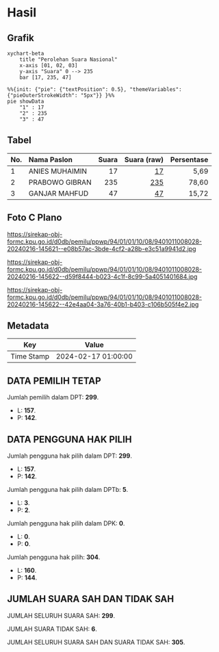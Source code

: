 # Hasil

## Grafik

```mermaid
xychart-beta
    title "Perolehan Suara Nasional"
    x-axis [01, 02, 03]
    y-axis "Suara" 0 --> 235
    bar [17, 235, 47]
```

```mermaid
%%{init: {"pie": {"textPosition": 0.5}, "themeVariables": {"pieOuterStrokeWidth": "5px"}} }%%
pie showData
    "1" : 17
    "2" : 235
    "3" : 47
```

## Tabel

| No. | Nama Paslon    | Suara | Suara (raw) | Persentase |
|:--- |:-------------- | -----:| -----------:| ----------:|
| 1   | ANIES MUHAIMIN | 17    | [17][p-1]   | 5,69       |
| 2   | PRABOWO GIBRAN | 235   | [235][p-2]  | 78,60      |
| 3   | GANJAR MAHFUD  | 47    | [47][p-3]   | 15,72      |


[p-1]: https://github.com/gigit-pemilu/pemilu-2024/blob/main/pilpres/hitung-suara/sub/94-papua-tengah/sub/01-nabire/sub/01-nabire/sub/1008-nabarua/sub/028-tps/sub/paslon-1.txt
[p-2]: https://github.com/gigit-pemilu/pemilu-2024/blob/main/pilpres/hitung-suara/sub/94-papua-tengah/sub/01-nabire/sub/01-nabire/sub/1008-nabarua/sub/028-tps/sub/paslon-2.txt
[p-3]: https://github.com/gigit-pemilu/pemilu-2024/blob/main/pilpres/hitung-suara/sub/94-papua-tengah/sub/01-nabire/sub/01-nabire/sub/1008-nabarua/sub/028-tps/sub/paslon-3.txt

## Foto C Plano

https://sirekap-obj-formc.kpu.go.id/d0db/pemilu/ppwp/94/01/01/10/08/9401011008028-20240216-145621--e08b57ac-3bde-4cf2-a28b-e3c51a9941d2.jpg

https://sirekap-obj-formc.kpu.go.id/d0db/pemilu/ppwp/94/01/01/10/08/9401011008028-20240216-145622--d59f8444-b023-4c1f-8c99-5a4051401684.jpg

https://sirekap-obj-formc.kpu.go.id/d0db/pemilu/ppwp/94/01/01/10/08/9401011008028-20240216-145622--42e4aa04-3a76-40b1-b403-c106b505f4e2.jpg


## Metadata

| Key        | Value               |
| ---------- | ------------------- |
| Time Stamp | 2024-02-17 01:00:00 |


## DATA PEMILIH TETAP

Jumlah pemilih dalam DPT: **299**.
 * L: **157**.
 * P: **142**.

## DATA PENGGUNA HAK PILIH

Jumlah pengguna hak pilih dalam DPT: **299**.
 * L: **157**.
 * P: **142**.

Jumlah pengguna hak pilih dalam DPTb: **5**.
 * L: **3**.
 * P: **2**.

Jumlah pengguna hak pilih dalam DPK: **0**.
 * L: **0**.
 * P: **0**.

Jumlah pengguna hak pilih: **304**.
 * L: **160**.
 * P: **144**.

## JUMLAH SUARA SAH DAN TIDAK SAH

JUMLAH SELURUH SUARA SAH: **299**.

JUMLAH SUARA TIDAK SAH: **6**.

JUMLAH SELURUH SUARA SAH DAN SUARA TIDAK SAH: **305**.


